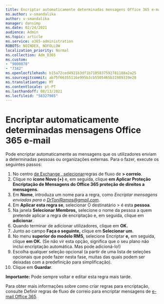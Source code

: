 ```yaml
---
title: Encriptar automaticamente determinadas mensagens Office 365 e-mail
ms.author: v-smandalika
author: v-smandalika
manager: dansimp
ms.date: 02/24/2021
audience: Admin
ms.topic: article
ms.service: o365-administration
ROBOTS: NOINDEX, NOFOLLOW
localization_priority: Normal
ms.collection: Adm_O365
ms.custom:
- "9000078"
- "7342"
ms.openlocfilehash: b15a72ced4921b3df1b7105837592781188a2a25
ms.sourcegitcommit: ab75f66355116e995b3cb5505465b31989339e28
ms.translationtype: MT
ms.contentlocale: pt-PT
ms.lasthandoff: 08/13/2021
ms.locfileid: "58327985"
---
```

# <a name="automatically-encrypt-certain-office-365-email-messages"></a>Encriptar automaticamente determinadas mensagens Office 365 e-mail

Pode encriptar automaticamente as mensagens que os utilizadores enviam a determinadas pessoas ou organizações externas. Para o fazer, execute os seguintes passos:

1. No centro [de Exchange , selecionar](https://outlook.office365.com/ecp/)regras de fluxo de **> correio**. 
2. Clique no **ícone Novo (+)** e, em seguida, clique **em Aplicar Proteção Encriptação de Mensagens do Office 365 proteção de direitos a mensagens**.
3. Em **Nome**, introduza um nome para a regra, como *Encriptar mensagens enviadas para o DrToniRamos@gmail.com*.
4. Em **Aplicar esta regra se**, selecionar O destinatário > é esta **pessoa**. 
5. Na janela **Selecionar Membros,** selecione o nome da pessoa a quem pretende aplicar a regra de encriptação e, em seguida, clique em **adicionar**. 
6. Quando terminar de adicionar utilizadores, clique em **OK.**
7. Junto ao campo **Faça o seguinte,** clique em **Selecionar um**. 
8. No menu **superior do modelo RMS,** selecione Encriptar **e,** em seguida, clique **em OK.** (Se não vir esta opção, significa que o seu plano não inclui encriptação automática. Mas pode adicioná-lo!)
9. Escolha qualquer seleção opcional (a partir de uma lista de seleções opcionais que pode fazer nesta fase, muitas das quais podem ser deixadas com a predefinição para simplificação).
10. Clique em **Guardar**.

**Importante:** Pode sempre voltar e editar esta regra mais tarde.

Para obter mais informações sobre como criar regras para encriptação, consulte Definir regras de fluxo de correio para encriptar mensagens de [e-mail Office 365](https://docs.microsoft.com/microsoft-365/compliance/define-mail-flow-rules-to-encrypt-email).

